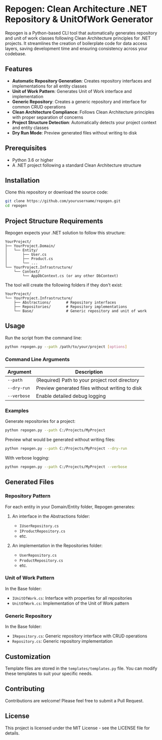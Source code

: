 # Repogen: Clean Architecture .NET Repository & UnitOfWork Generator

Repogen is a Python-based CLI tool that automatically generates repository and unit of work classes following Clean Architecture principles for .NET projects. It streamlines the creation of boilerplate code for data access layers, saving development time and ensuring consistency across your codebase.

## Features

- **Automatic Repository Generation**: Creates repository interfaces and implementations for all entity classes
- **Unit of Work Pattern**: Generates Unit of Work interface and implementation
- **Generic Repository**: Creates a generic repository and interface for common CRUD operations
- **Clean Architecture Compliance**: Follows Clean Architecture principles with proper separation of concerns
- **Project Structure Detection**: Automatically detects your project context and entity classes
- **Dry Run Mode**: Preview generated files without writing to disk

## Prerequisites

- Python 3.6 or higher
- A .NET project following a standard Clean Architecture structure

## Installation

Clone this repository or download the source code:

```bash
git clone https://github.com/yourusername/repogen.git
cd repogen
```

## Project Structure Requirements

Repogen expects your .NET solution to follow this structure:

```
YourProject/
├── YourProject.Domain/
│   └── Entity/
│       ├── User.cs
│       ├── Product.cs
│       └── ...
└── YourProject.Infrastructure/
    └── Context/
        └── AppDbContext.cs (or any other DbContext)
```

The tool will create the following folders if they don't exist:

```
YourProject/
└── YourProject.Infrastructure/
    ├── Abstractions/       # Repository interfaces
    ├── Repositories/       # Repository implementations
    └── Base/               # Generic repository and unit of work
```

## Usage

Run the script from the command line:

```bash
python repogen.py --path /path/to/your/project [options]
```

### Command Line Arguments

| Argument | Description |
|----------|-------------|
| `--path` | (Required) Path to your project root directory |
| `--dry-run` | Preview generated files without writing to disk |
| `--verbose` | Enable detailed debug logging |

### Examples

Generate repositories for a project:

```bash
python repogen.py --path C:/Projects/MyProject
```

Preview what would be generated without writing files:

```bash
python repogen.py --path C:/Projects/MyProject --dry-run
```

With verbose logging:

```bash
python repogen.py --path C:/Projects/MyProject --verbose
```

## Generated Files

### Repository Pattern

For each entity in your Domain/Entity folder, Repogen generates:

1. An interface in the Abstractions folder:
   - `IUserRepository.cs`
   - `IProductRepository.cs`
   - etc.

2. An implementation in the Repositories folder:
   - `UserRepository.cs`
   - `ProductRepository.cs`
   - etc.

### Unit of Work Pattern

In the Base folder:
- `IUnitOfWork.cs`: Interface with properties for all repositories
- `UnitOfWork.cs`: Implementation of the Unit of Work pattern

### Generic Repository

In the Base folder:
- `IRepository.cs`: Generic repository interface with CRUD operations
- `Repository.cs`: Generic repository implementation

## Customization

Template files are stored in the `templates/templates.py` file. You can modify these templates to suit your specific needs.

## Contributing

Contributions are welcome! Please feel free to submit a Pull Request.

## License

This project is licensed under the MIT License - see the LICENSE file for details.